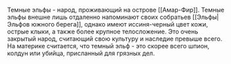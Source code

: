 Темные эльфы - народ, проживающий на острове [[Амар-Фир]]. Темные эльфы внешне лишь отдаленно напоминают своих собратьев [[Эльфы|Эльфов южного берега]], однако имеют иссиня-черный цвет кожи, острые клыки, а также более крупное телосложение.
Это очень закрытый народ, считающий свою культуру и наследие превыше всего.
На материке считается, что темный эльф - это скорее всего шпион, колдун или убийца, присланный для грязных дел. 